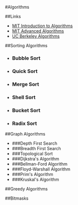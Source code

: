 #Algorithms

##Links
- [MIT Introduction to Algorithms](https://www.youtube.com/watch?v=HtSuA80QTyo&list=PLUl4u3cNGP61Oq3tWYp6V_F-5jb5L2iHb&index=1)
- [MIT Advanced Algorithms](https://www.youtube.com/playlist?list=PL6ogFv-ieghdoGKGg2Bik3Gl1glBTEu8c)
- [UC Berkeley Algorithms](https://archive.org/details/ucberkeley-webcast?&and%5B%5D=subject%3A%22Computer%20Science%22&and%5B%5D=subject%3A%22CS%22)



##Sorting Algorithms

- ### Bubble Sort
- ### Quick Sort
- ### Merge Sort
- ### Shell Sort
- ### Bucket Sort
- ### Radix Sort

##Graph Algorithms

- ###Depth First Search
- ###Breadth First Search
- ###Topological Sort
- ###Dijkstra's Algorithm
- ###Bellman-Ford Algorithm
- ###Floyd-Warshall Algorithm
- ###Prim's Algorithm
- ###Kruskal's Algorithm

##Greedy Algorithms

##Bitmasks

